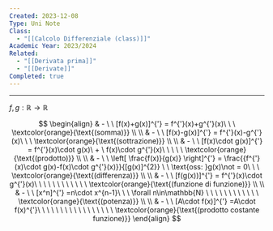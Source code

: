 ```yaml
---
Created: 2023-12-08
Type: Uni Note
Class:
  - "[[Calcolo Differenziale (class)]]"
Academic Year: 2023/2024
Related:
  - "[[Derivata prima]]"
  - "[[Derivate]]"
Completed: true
---
```

---
$f, g: \mathbb{R} \to \mathbb{R}$

$$
\begin{align}
& - \ \ [f(x)+g(x)]^{'} = f^{'}(x)+g^{'}(x)\  \ \ \textcolor{orange}{\text{(somma)}} \\ \\
& - \ \  [f(x)-g(x)]^{'} = f^{'}(x)-g^{'}(x)\ \ \ \textcolor{orange}{\text{(sottrazione)}} \\ \\
& - \ \  [f(x)\cdot g(x)]^{'} = f^{'}(x)\cdot g(x)\ + \ f(x)\cdot g^{'}(x)\ \ \ \ \ \textcolor{orange}{\text{(prodotto)}} \\ \\
& - \ \  \left[ \frac{f(x)}{g(x)} \right]^{'} = \frac{{f^{'}(x)\cdot g(x)-f(x)\cdot g^{'}(x)}}{[g(x)]^{2}} \ \ \text{oss: }g(x)\not = 0\ \ \ \textcolor{orange}{\text{(differenza)}} \\ \\
& - \ \  [f(g(x))]^{'} = f^{'}(x)\cdot g^{'}(x)\ \ \ \ \ \ \ \ \ \ \ \ \textcolor{orange}{\text{(funzione di funzione)}} \\ \\
& - \ \  [x^n]^{'} =n\cdot x^{n-1}\ \ \ \forall n\in\mathbb{N} \ \ \ \ \ \ \ \  \ \ \ \ \textcolor{orange}{\text{(potenza)}} \\ \\
& - \ \  [A\cdot f(x)]^{'} =A\cdot f(x)^{'}\ \ \ \ \ \ \ \ \ \ \ \ \ \ \ \ \ \textcolor{orange}{\text{(prodotto costante funzione)}}
\end{align}
$$
